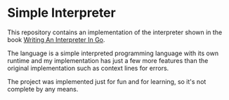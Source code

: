 # Simple Interpreter

This repository contains an implementation of the interpreter shown in the book [Writing An Interpreter In Go](https://interpreterbook.com/).

The language is a simple interpreted programming language with its own runtime and my implementation has just a few more features than the original implementation such as context lines for errors.

The project was implemented just for fun and for learning, so it's not complete by any means.
